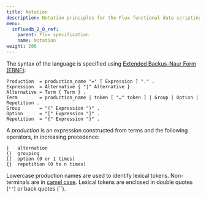 ```yaml
---
title: Notation
description: Notation principles for the Flux functional data scripting language.
menu:
  influxdb_2_0_ref:
    parent: Flux specification
    name: Notation
weight: 206
---
```


The syntax of the language is specified using [Extended Backus-Naur Form (EBNF)](https://en.wikipedia.org/wiki/Extended_Backus%E2%80%93Naur_form):

```
Production  = production_name "=" [ Expression ] "." .
Expression  = Alternative { "|" Alternative } .
Alternative = Term { Term } .
Term        = production_name | token [ "…" token ] | Group | Option | Repetition .
Group       = "(" Expression ")" .
Option      = "[" Expression "]" .
Repetition  = "{" Expression "}" .
```

A _production_ is an expression constructed from terms and the following operators, in increasing precedence:

```
|   alternation
()  grouping
[]  option (0 or 1 times)
{}  repetition (0 to n times)
```

Lowercase production names are used to identify lexical tokens.
Non-terminals are in [camel case](https://en.wikipedia.org/wiki/Camel_case).
Lexical tokens are enclosed in double quotes (`""`) or back quotes (``).
